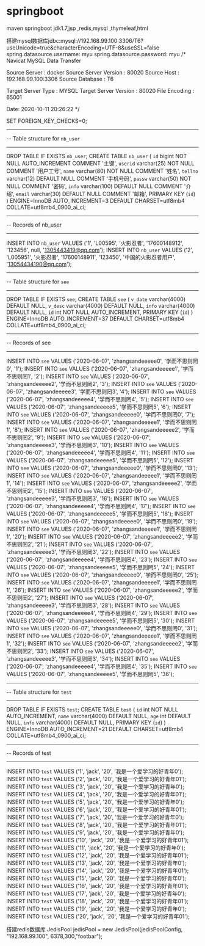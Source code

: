 # springboot
maven springboot jdk1.7,jsp ,redis,mysql ,thymeleaf,html

搭建mysql数据库jdbc:mysql://192.168.99.100:3306/T6?useUnicode=true&characterEncoding=UTF-8&useSSL=false
spring.datasource.username: myu
spring.datasource.password: myu
/*
Navicat MySQL Data Transfer

Source Server         : docker
Source Server Version : 80020
Source Host           : 192.168.99.100:3306
Source Database       : T6

Target Server Type    : MYSQL
Target Server Version : 80020
File Encoding         : 65001

Date: 2020-10-11 20:26:22
*/

SET FOREIGN_KEY_CHECKS=0;

-- ----------------------------
-- Table structure for `nb_user`
-- ----------------------------
DROP TABLE IF EXISTS `nb_user`;
CREATE TABLE `nb_user` (
  `id` bigint NOT NULL AUTO_INCREMENT COMMENT '主键',
  `userid` varchar(25) NOT NULL COMMENT '用户工号',
  `name` varchar(80) NOT NULL COMMENT '姓名',
  `tellno` varchar(12) DEFAULT NULL COMMENT '手机号码',
  `passw` varchar(50) NOT NULL COMMENT '密码',
  `info` varchar(100) DEFAULT NULL COMMENT '介绍',
  `email` varchar(30) DEFAULT NULL COMMENT '邮箱',
  PRIMARY KEY (`id`)
) ENGINE=InnoDB AUTO_INCREMENT=3 DEFAULT CHARSET=utf8mb4 COLLATE=utf8mb4_0900_ai_ci;

-- ----------------------------
-- Records of nb_user
-- ----------------------------
INSERT INTO `nb_user` VALUES ('1', 'L00595', '火影忍者', '17600148912', '123456', null, '1305443419@qq.com');
INSERT INTO `nb_user` VALUES ('2', 'L005951', '火影忍者', '17600148911', '123450', '中国的火影忍者用户', '13054434190@qq.com');

-- ----------------------------
-- Table structure for `see`
-- ----------------------------
DROP TABLE IF EXISTS `see`;
CREATE TABLE `see` (
  `v_date` varchar(4000) DEFAULT NULL,
  `v_desc` varchar(4000) DEFAULT NULL,
  `info` varchar(4000) DEFAULT NULL,
  `id` int NOT NULL AUTO_INCREMENT,
  PRIMARY KEY (`id`)
) ENGINE=InnoDB AUTO_INCREMENT=37 DEFAULT CHARSET=utf8mb4 COLLATE=utf8mb4_0900_ai_ci;

-- ----------------------------
-- Records of see
-- ----------------------------
INSERT INTO `see` VALUES ('2020-06-07', 'zhangsandeeeee0', '学而不思则罔0', '1');
INSERT INTO `see` VALUES ('2020-06-07', 'zhangsandeeeee1', '学而不思则罔1', '2');
INSERT INTO `see` VALUES ('2020-06-07', 'zhangsandeeeee2', '学而不思则罔2', '3');
INSERT INTO `see` VALUES ('2020-06-07', 'zhangsandeeeee3', '学而不思则罔3', '4');
INSERT INTO `see` VALUES ('2020-06-07', 'zhangsandeeeee4', '学而不思则罔4', '5');
INSERT INTO `see` VALUES ('2020-06-07', 'zhangsandeeeee5', '学而不思则罔5', '6');
INSERT INTO `see` VALUES ('2020-06-07', 'zhangsandeeeee0', '学而不思则罔0', '7');
INSERT INTO `see` VALUES ('2020-06-07', 'zhangsandeeeee1', '学而不思则罔1', '8');
INSERT INTO `see` VALUES ('2020-06-07', 'zhangsandeeeee2', '学而不思则罔2', '9');
INSERT INTO `see` VALUES ('2020-06-07', 'zhangsandeeeee3', '学而不思则罔3', '10');
INSERT INTO `see` VALUES ('2020-06-07', 'zhangsandeeeee4', '学而不思则罔4', '11');
INSERT INTO `see` VALUES ('2020-06-07', 'zhangsandeeeee5', '学而不思则罔5', '12');
INSERT INTO `see` VALUES ('2020-06-07', 'zhangsandeeeee0', '学而不思则罔0', '13');
INSERT INTO `see` VALUES ('2020-06-07', 'zhangsandeeeee1', '学而不思则罔1', '14');
INSERT INTO `see` VALUES ('2020-06-07', 'zhangsandeeeee2', '学而不思则罔2', '15');
INSERT INTO `see` VALUES ('2020-06-07', 'zhangsandeeeee3', '学而不思则罔3', '16');
INSERT INTO `see` VALUES ('2020-06-07', 'zhangsandeeeee4', '学而不思则罔4', '17');
INSERT INTO `see` VALUES ('2020-06-07', 'zhangsandeeeee5', '学而不思则罔5', '18');
INSERT INTO `see` VALUES ('2020-06-07', 'zhangsandeeeee0', '学而不思则罔0', '19');
INSERT INTO `see` VALUES ('2020-06-07', 'zhangsandeeeee1', '学而不思则罔1', '20');
INSERT INTO `see` VALUES ('2020-06-07', 'zhangsandeeeee2', '学而不思则罔2', '21');
INSERT INTO `see` VALUES ('2020-06-07', 'zhangsandeeeee3', '学而不思则罔3', '22');
INSERT INTO `see` VALUES ('2020-06-07', 'zhangsandeeeee4', '学而不思则罔4', '23');
INSERT INTO `see` VALUES ('2020-06-07', 'zhangsandeeeee5', '学而不思则罔5', '24');
INSERT INTO `see` VALUES ('2020-06-07', 'zhangsandeeeee0', '学而不思则罔0', '25');
INSERT INTO `see` VALUES ('2020-06-07', 'zhangsandeeeee1', '学而不思则罔1', '26');
INSERT INTO `see` VALUES ('2020-06-07', 'zhangsandeeeee2', '学而不思则罔2', '27');
INSERT INTO `see` VALUES ('2020-06-07', 'zhangsandeeeee3', '学而不思则罔3', '28');
INSERT INTO `see` VALUES ('2020-06-07', 'zhangsandeeeee4', '学而不思则罔4', '29');
INSERT INTO `see` VALUES ('2020-06-07', 'zhangsandeeeee5', '学而不思则罔5', '30');
INSERT INTO `see` VALUES ('2020-06-07', 'zhangsandeeeee0', '学而不思则罔0', '31');
INSERT INTO `see` VALUES ('2020-06-07', 'zhangsandeeeee1', '学而不思则罔1', '32');
INSERT INTO `see` VALUES ('2020-06-07', 'zhangsandeeeee2', '学而不思则罔2', '33');
INSERT INTO `see` VALUES ('2020-06-07', 'zhangsandeeeee3', '学而不思则罔3', '34');
INSERT INTO `see` VALUES ('2020-06-07', 'zhangsandeeeee4', '学而不思则罔4', '35');
INSERT INTO `see` VALUES ('2020-06-07', 'zhangsandeeeee5', '学而不思则罔5', '36');

-- ----------------------------
-- Table structure for `test`
-- ----------------------------
DROP TABLE IF EXISTS `test`;
CREATE TABLE `test` (
  `id` int NOT NULL AUTO_INCREMENT,
  `name` varchar(4000) DEFAULT NULL,
  `age` int DEFAULT NULL,
  `info` varchar(4000) DEFAULT NULL,
  PRIMARY KEY (`id`)
) ENGINE=InnoDB AUTO_INCREMENT=21 DEFAULT CHARSET=utf8mb4 COLLATE=utf8mb4_0900_ai_ci;

-- ----------------------------
-- Records of test
-- ----------------------------
INSERT INTO `test` VALUES ('1', 'jack', '20', '我是一个爱学习的好青年0');
INSERT INTO `test` VALUES ('2', 'jack', '20', '我是一个爱学习的好青年01');
INSERT INTO `test` VALUES ('3', 'jack', '20', '我是一个爱学习的好青年0');
INSERT INTO `test` VALUES ('4', 'jack', '20', '我是一个爱学习的好青年01');
INSERT INTO `test` VALUES ('5', 'jack', '20', '我是一个爱学习的好青年0');
INSERT INTO `test` VALUES ('6', 'jack', '20', '我是一个爱学习的好青年01');
INSERT INTO `test` VALUES ('7', 'jack', '20', '我是一个爱学习的好青年0');
INSERT INTO `test` VALUES ('8', 'jack', '20', '我是一个爱学习的好青年01');
INSERT INTO `test` VALUES ('9', 'jack', '20', '我是一个爱学习的好青年0');
INSERT INTO `test` VALUES ('10', 'jack', '20', '我是一个爱学习的好青年01');
INSERT INTO `test` VALUES ('11', 'jack', '20', '我是一个爱学习的好青年0');
INSERT INTO `test` VALUES ('12', 'jack', '20', '我是一个爱学习的好青年01');
INSERT INTO `test` VALUES ('13', 'jack', '20', '我是一个爱学习的好青年0');
INSERT INTO `test` VALUES ('14', 'jack', '20', '我是一个爱学习的好青年01');
INSERT INTO `test` VALUES ('15', 'jack', '20', '我是一个爱学习的好青年0');
INSERT INTO `test` VALUES ('16', 'jack', '20', '我是一个爱学习的好青年01');
INSERT INTO `test` VALUES ('17', 'jack', '20', '我是一个爱学习的好青年0');
INSERT INTO `test` VALUES ('18', 'jack', '20', '我是一个爱学习的好青年01');
INSERT INTO `test` VALUES ('19', 'jack', '20', '我是一个爱学习的好青年0');
INSERT INTO `test` VALUES ('20', 'jack', '20', '我是一个爱学习的好青年01');

搭建redis数据库
JedisPool jedisPool = new JedisPool(jedisPoolConfig, "192.168.99.100", 6378,300,"footbar");
